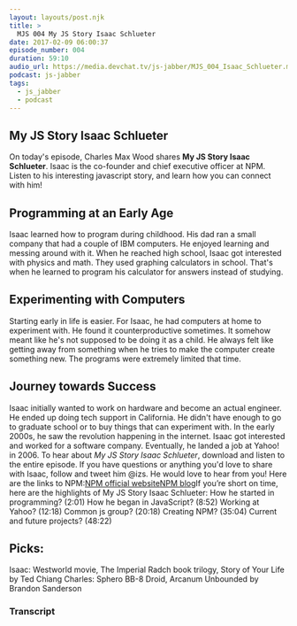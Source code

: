 ```yaml
---
layout: layouts/post.njk
title: >
  MJS 004 My JS Story Isaac Schlueter
date: 2017-02-09 06:00:37
episode_number: 004
duration: 59:10
audio_url: https://media.devchat.tv/js-jabber/MJS_004_Isaac_Schlueter.mp3
podcast: js-jabber
tags:
  - js_jabber
  - podcast
---
```


## My JS Story Isaac Schlueter

On today's episode, Charles Max Wood&nbsp;shares **My JS Story Isaac Schlueter**.&nbsp;Isaac is the co-founder and chief executive officer at NPM. Listen to his interesting&nbsp;javascript story, and learn how you can connect with him!

## Programming at an Early Age

Isaac learned how to program during childhood. His dad ran a small company that had a couple of IBM computers. He enjoyed learning and messing around with it. When he reached high school, Isaac got interested with physics and math. They used graphing calculators in school. That's when he learned to program his calculator for answers instead of studying.

## Experimenting with Computers

Starting early in life is easier. For Isaac, he had computers at home to experiment with. He found it counterproductive sometimes. It somehow meant like he's not supposed to be doing it as a child. He always felt like getting away from something when he tries to make the computer create something new. The programs were extremely limited that time.

## Journey towards Success

Isaac initially wanted to work on hardware and become an actual engineer. He ended up doing tech support in California. He didn't have enough to go to graduate school&nbsp;or to buy things that can experiment with. In the early 2000s, he saw the revolution happening in the internet. Isaac got interested and worked for a software company.&nbsp;Eventually, he landed a job at Yahoo! in 2006. To hear about&nbsp;_My JS Story Isaac Schlueter_, download and listen to the entire episode. If you have questions or anything you'd love to share with Isaac, follow and tweet him @izs. He would love to hear from you! Here are the links to&nbsp;NPM:[NPM official website](https://www.npmjs.com/)[NPM blog](https://blog.npmjs.org/)If you’re short on time, here are the highlights of My JS Story Isaac Schlueter: How he started in programming? (2:01) How he began in&nbsp;JavaScript? (8:52) Working at Yahoo?&nbsp;(12:18) Common js group? (20:18) Creating NPM? (35:04) Current and future projects? (48:22)

## Picks:

Isaac: Westworld movie, The Imperial Radch book trilogy, Story of Your Life by Ted Chiang Charles: Sphero BB-8 Droid, Arcanum Unbounded by Brandon Sanderson

### Transcript

